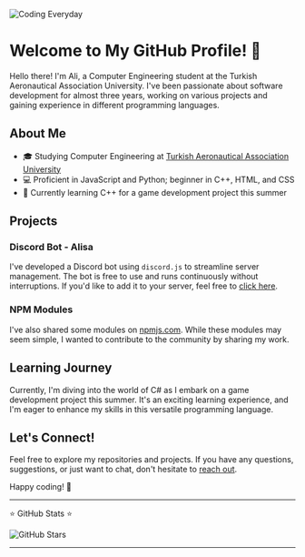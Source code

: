 ![Coding Everyday](https://i.hizliresim.com/pyig58c.png)


# Welcome to My GitHub Profile! 👋

Hello there! I'm Ali, a Computer Engineering student at the Turkish Aeronautical Association University. I've been passionate about software development for almost three years, working on various projects and gaining experience in different programming languages.

## About Me

- 🎓 Studying Computer Engineering at [Turkish Aeronautical Association University](https://www.thk.edu.tr/en/)
- 💻 Proficient in JavaScript and Python; beginner in C++, HTML, and CSS
- 🚀 Currently learning C++ for a game development project this summer

## Projects

### Discord Bot - Alisa
I've developed a Discord bot using `discord.js` to streamline server management. The bot is free to use and runs continuously without interruptions. If you'd like to add it to your server, feel free to [click here](https://discord.com/oauth2/authorize?client_id=838446728230993930&permissions=8&scope=applications.commands%20bot).

### NPM Modules
I've also shared some modules on [npmjs.com](https://www.npmjs.com/~pordarman). While these modules may seem simple, I wanted to contribute to the community by sharing my work.

## Learning Journey

Currently, I'm diving into the world of C# as I embark on a game development project this summer. It's an exciting learning experience, and I'm eager to enhance my skills in this versatile programming language.

## Let's Connect!

Feel free to explore my repositories and projects. If you have any questions, suggestions, or just want to chat, don't hesitate to [reach out](mailto:ali.taha.celik@gmail.com).

Happy coding! 🚀


---

⭐ GitHub Stats ⭐

![GitHub Stars](https://img.shields.io/github/stars/pordarman?style=social)

---

